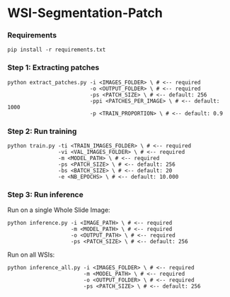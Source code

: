 # WSI-Segmentation-Patch

### Requirements

```
pip install -r requirements.txt
```

### Step 1: Extracting patches

```
python extract_patches.py -i <IMAGES_FOLDER> \ # <-- required
                          -o <OUTPUT_FOLDER> \ # <-- required
                          -ps <PATCH_SIZE> \ # <-- default: 256
                          -ppi <PATCHES_PER_IMAGE> \ # <-- default: 1000
                          -p <TRAIN_PROPORTION> \ # <-- default: 0.9
```

### Step 2: Run training

```
python train.py -ti <TRAIN_IMAGES_FOLDER> \ # <-- required
                -vi <VAL_IMAGES_FOLDER> \ # <-- required
                -m <MODEL_PATH> \ # <-- required
                -ps <PATCH_SIZE> \ # <-- default: 256
                -bs <BATCH_SIZE> \ # <-- default: 20
                -e <NB_EPOCHS> \ # <-- default: 10.000
```

### Step 3: Run inference

Run on a single Whole Slide Image:

```
python inference.py -i <IMAGE_PATH> \ # <-- required
                    -m <MODEL_PATH> \ # <-- required
                    -o <OUTPUT_PATH> \ # <-- required
                    -ps <PATCH_SIZE> \ # <-- default: 256
```

Run on all WSIs:

```
python inference_all.py -i <IMAGES_FOLDER> \ # <-- required
                        -m <MODEL_PATH> \ # <-- required
                        -o <OUTPUT_FOLDER> \ # <-- required
                        -ps <PATCH_SIZE> \ # <-- default: 256
```
